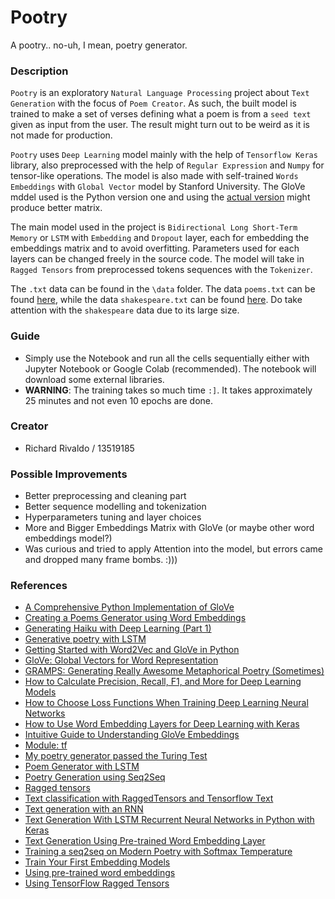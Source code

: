 # Pootry

A pootry.. no-uh, I mean, poetry generator.

### Description

`Pootry` is an exploratory `Natural Language Processing` project about `Text Generation` with the focus of `Poem Creator`. As such, the built model is trained to make a set of verses defining what a poem is from a `seed text` given as input from the user. The result might turn out to be weird as it is not made for production.

`Pootry` uses `Deep Learning` model mainly with the help of `Tensorflow Keras` library, also preprocessed with the help of `Regular Expression` and `Numpy` for tensor-like operations. The model is also made with self-trained `Words Embeddings` with `Global Vector` model by Stanford University. The GloVe mddel used is the Python version one and using the [actual version](https://nlp.stanford.edu/projects/glove/) might produce better matrix.

The main model used in the project is `Bidirectional Long Short-Term Memory` or `LSTM` with `Embedding` and `Dropout` layer, each for embedding the embeddings matrix and to avoid overfitting. Parameters used for each layers can be changed freely in the source code. The model will take in `Ragged Tensors` from preprocessed tokens sequences with the `Tokenizer`.

The `.txt` data can be found in the `\data` folder. The data `poems.txt` can be found [here](https://github.com/Nwosu-Ihueze/poem_generator), while the data `shakespeare.txt` can be found [here](https://dataskat.s3.eu-west-3.amazonaws.com/data/Shakespeare_alllines.txt). Do take attention with the `shakespeare` data due to its large size.

### Guide

-   Simply use the Notebook and run all the cells sequentially either with Jupyter Notebook or Google Colab (recommended). The notebook will download some external libraries.
-   **WARNING**: The training takes so much time `:]`. It takes approximately 25 minutes and not even 10 epochs are done.

### Creator

-   Richard Rivaldo / 13519185

### Possible Improvements

-   Better preprocessing and cleaning part
-   Better sequence modelling and tokenization
-   Hyperparameters tuning and layer choices
-   More and Bigger Embeddings Matrix with GloVe (or maybe other word embeddings model?)
-   Was curious and tried to apply Attention into the model, but errors came and dropped many frame bombs. :)))

### References

-   [A Comprehensive Python Implementation of GloVe](https://towardsdatascience.com/a-comprehensive-python-implementation-of-glove-c94257c2813d)
-   [Creating a Poems Generator using Word Embeddings](https://towardsdatascience.com/creating-a-poems-generator-using-word-embeddings-bcc43248de4f)
-   [Generating Haiku with Deep Learning (Part 1)](https://towardsdatascience.com/generating-haiku-with-deep-learning-dbf5d18b4246)
-   [Generative poetry with LSTM](https://towardsdatascience.com/generative-poetry-with-lstm-2ef7b63d35af)
-   [Getting Started with Word2Vec and GloVe in Python](https://sites.google.com/site/nttrungmtwiki/home/it/data-mining/text-mining/nlp/getting-started-with-word2vec-and-glove-in-python)
-   [GloVe: Global Vectors for Word Representation](https://nlp.stanford.edu/projects/glove/)
-   [GRAMPS: Generating Really Awesome Metaphorical Poetry (Sometimes)](https://github.com/Tahlor/GRAMPS)
-   [How to Calculate Precision, Recall, F1, and More for Deep Learning Models](https://machinelearningmastery.com/how-to-calculate-precision-recall-f1-and-more-for-deep-learning-models/)
-   [How to Choose Loss Functions When Training Deep Learning Neural Networks](https://machinelearningmastery.com/how-to-choose-loss-functions-when-training-deep-learning-neural-networks/)
-   [How to Use Word Embedding Layers for Deep Learning with Keras](https://machinelearningmastery.com/use-word-embedding-layers-deep-learning-keras/)
-   [Intuitive Guide to Understanding GloVe Embeddings](https://towardsdatascience.com/light-on-math-ml-intuitive-guide-to-understanding-glove-embeddings-b13b4f19c010)
-   [Module: tf](https://www.tensorflow.org/api_docs/python/tf)
-   [My poetry generator passed the Turing Test](https://rpiai.com/other/poetry/)
-   [Poem Generator with LSTM](https://medium.com/analytics-vidhya/poem-generator-with-lstm-29135483d588)
-   [Poetry Generation using Seq2Seq](https://www.kaggle.com/pikkupr/poemgeneration-using-seq2seq-memory-networks)
-   [Ragged tensors](https://www.tensorflow.org/guide/ragged_tensor)
-   [Text classification with RaggedTensors and Tensorflow Text](https://dzlab.github.io/nlp/2019/12/08/tensorflow-text-imdb/)
-   [Text generation with an RNN](https://www.tensorflow.org/text/tutorials/text_generation)
-   [Text Generation With LSTM Recurrent Neural Networks in Python with Keras](https://machinelearningmastery.com/text-generation-lstm-recurrent-neural-networks-python-keras/)
-   [Text Generation Using Pre-trained Word Embedding Layer](https://renom.jp/notebooks/tutorial/time_series/text_generation_using_pretrained_word_embedding_layer/notebook.html)
-   [Training a seq2seq on Modern Poetry with Softmax Temperature](https://github.com/hollygrimm/seq2seq-poetry)
-   [Train Your First Embedding Models](https://openclassrooms.com/en/courses/6532301-introduction-to-natural-language-processing/7132231-train-your-first-embedding-models)
-   [Using pre-trained word embeddings](https://keras.io/examples/nlp/pretrained_word_embeddings/)
-   [Using TensorFlow Ragged Tensors](https://towardsdatascience.com/using-tensorflow-ragged-tensors-2af07849a7bd)
